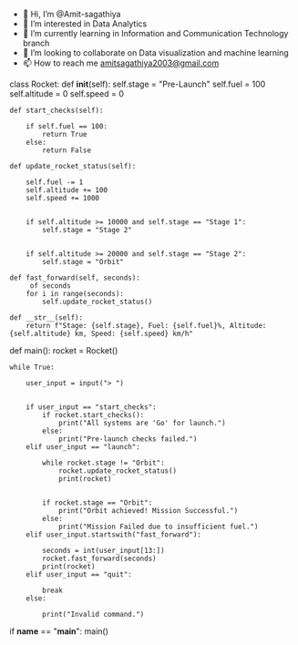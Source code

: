 - 👋 Hi, I’m @Amit-sagathiya
- 👀 I’m interested in Data Analytics
- 🌱 I’m currently learning in Information and Communication Technology branch
- 💞️ I’m looking to collaborate on Data visualization and machine learning
- 📫 How to reach me amitsagathiya2003@gmail.com

<!---
Amit-sagathiya/Amit-sagathiya is a ✨ special ✨ repository because its `README.md` (this file) appears on your GitHub profile.
You can click the Preview link to take a look at your changes.
--->
class Rocket:
    def __init__(self):
        self.stage = "Pre-Launch"
        self.fuel = 100
        self.altitude = 0
        self.speed = 0

    def start_checks(self):
        
        if self.fuel == 100:
            return True
        else:
            return False

    def update_rocket_status(self):
        
        self.fuel -= 1
        self.altitude += 100
        self.speed += 1000

        
        if self.altitude >= 10000 and self.stage == "Stage 1":
            self.stage = "Stage 2"

        
        if self.altitude >= 20000 and self.stage == "Stage 2":
            self.stage = "Orbit"

    def fast_forward(self, seconds):
         of seconds
        for i in range(seconds):
            self.update_rocket_status()

    def __str__(self):
        return f"Stage: {self.stage}, Fuel: {self.fuel}%, Altitude: {self.altitude} km, Speed: {self.speed} km/h"


def main():
    rocket = Rocket()

    
    while True:
        
        user_input = input("> ")

        
        if user_input == "start_checks":
            if rocket.start_checks():
                print("All systems are 'Go' for launch.")
            else:
                print("Pre-launch checks failed.")
        elif user_input == "launch":
            
            while rocket.stage != "Orbit":
                rocket.update_rocket_status()
                print(rocket)

            
            if rocket.stage == "Orbit":
                print("Orbit achieved! Mission Successful.")
            else:
                print("Mission Failed due to insufficient fuel.")
        elif user_input.startswith("fast_forward"):
            
            seconds = int(user_input[13:])
            rocket.fast_forward(seconds)
            print(rocket)
        elif user_input == "quit":
            
            break
        else:
            
            print("Invalid command.")


if __name__ == "__main__":
    main()
    
